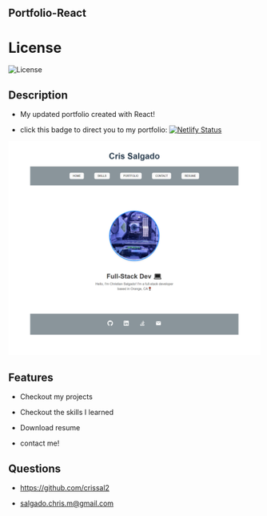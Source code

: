 ## Portfolio-React

  # License
  ![License](https://img.shields.io/badge/License-MIT-yellow.svg)
  
## Description
  
  - My updated portfolio created with React!

  - click this badge to direct you to my portfolio: [![Netlify Status](https://api.netlify.com/api/v1/badges/2733c5f0-5aa3-41b6-8433-7bbe5c2d6a5c/deploy-status)](https://cozy-daifuku-c6328f.netlify.app/)

  ![Webpage Preview](./src/assets/images/portfolio.png)
  
## Features
  
  - Checkout my projects

  - Checkout the skills I learned

  - Download resume
  
  - contact me!
  
## Questions
  
  - https://github.com/crissal2
  
  - salgado.chris.m@gmail.com
  